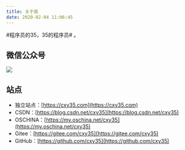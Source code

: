 ```yaml
---
title: 关于我
date: 2020-02-04 11:06:45
---
```

#程序员的35，35的程序员# 。

## 微信公众号

![](https://oscimg.oschina.net/oscnet/up-285838b9c516db5bb1ba760f292f2346078.JPEG)

## 站点

- 独立站点：[https://cxy35.com](https://cxy35.com)
- CSDN：[https://blog.csdn.net/cxy35](https://blog.csdn.net/cxy35)
- OSCHINA：[https://my.oschina.net/cxy35](https://my.oschina.net/cxy35)
- Gitee：[https://gitee.com/cxy35](https://gitee.com/cxy35)
- GitHub：[https://github.com/cxy35](https://github.com/cxy35)
